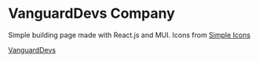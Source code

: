 # VanguardDevs Company

Simple building page made with React.js and MUI. Icons from [Simple Icons](https://simpleicons.org/)

[VanguardDevs](https://vanguarddevs.com/)
